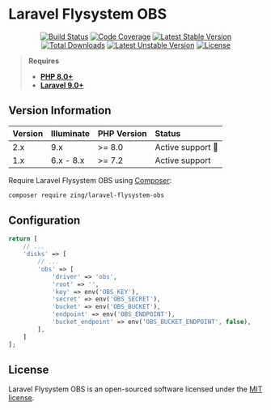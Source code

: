# Laravel Flysystem OBS

<p align="center">
<a href="https://github.com/zingimmick/laravel-flysystem-obs/actions"><img src="https://github.com/zingimmick/laravel-flysystem-obs/workflows/tests/badge.svg" alt="Build Status"></a>
<a href="https://codecov.io/gh/zingimmick/laravel-flysystem-obs"><img src="https://codecov.io/gh/zingimmick/laravel-flysystem-obs/branch/master/graph/badge.svg" alt="Code Coverage" /></a>
<a href="https://packagist.org/packages/zing/laravel-flysystem-obs"><img src="https://poser.pugx.org/zing/laravel-flysystem-obs/v/stable.svg" alt="Latest Stable Version"></a>
<a href="https://packagist.org/packages/zing/laravel-flysystem-obs"><img src="https://poser.pugx.org/zing/laravel-flysystem-obs/downloads" alt="Total Downloads"></a>
<a href="https://packagist.org/packages/zing/laravel-flysystem-obs"><img src="https://poser.pugx.org/zing/laravel-flysystem-obs/v/unstable.svg" alt="Latest Unstable Version"></a>
<a href="https://packagist.org/packages/zing/laravel-flysystem-obs"><img src="https://poser.pugx.org/zing/laravel-flysystem-obs/license" alt="License"></a>
</p>

> **Requires**
> - **[PHP 8.0+](https://php.net/releases/)**
> - **[Laravel 9.0+](https://php.net/releases/)**

## Version Information

| Version | Illuminate | PHP Version | Status                  |
|:--------|:-----------|:------------|:------------------------|
| 2.x     | 9.x        | >= 8.0      | Active support :rocket: |
| 1.x     | 6.x - 8.x  | >= 7.2      | Active support          |

Require Laravel Flysystem OBS using [Composer](https://getcomposer.org):

```bash
composer require zing/laravel-flysystem-obs
```

## Configuration

```php
return [
    // ...
    'disks' => [
        // ...
        'obs' => [
            'driver' => 'obs',
            'root' => '',
            'key' => env('OBS_KEY'),
            'secret' => env('OBS_SECRET'),
            'bucket' => env('OBS_BUCKET'),
            'endpoint' => env('OBS_ENDPOINT'),
            'bucket_endpoint' => env('OBS_BUCKET_ENDPOINT', false),
        ],
    ]
];
```

## License

Laravel Flysystem OBS is an open-sourced software licensed under the [MIT license](LICENSE).

